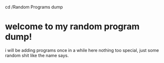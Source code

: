 cd /Random Programs dump
# welcome to my random program dump!
i will be adding programs once in a while here
nothing too special, just some random shit like the name says.
